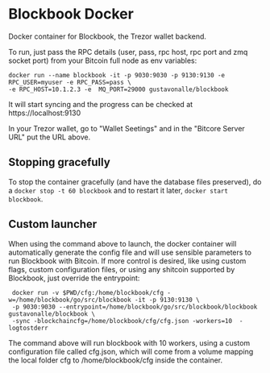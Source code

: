 # Blockbook Docker

Docker container for Blockbook, the Trezor wallet backend. 

To run, just pass the RPC details (user, pass, rpc host, rpc port and zmq socket port) from your Bitcoin full node as env variables:

```
docker run --name blockbook -it -p 9030:9030 -p 9130:9130 -e RPC_USER=myuser -e RPC_PASS=pass \
-e RPC_HOST=10.1.2.3 -e  MQ_PORT=29000 gustavonalle/blockbook
```

It will start syncing and the progress can be checked at https://localhost:9130

In your Trezor wallet, go to "Wallet Seetings" and in the "Bitcore Server URL" put the URL above.


## Stopping gracefully

To stop the container gracefully (and have the database files preserved), do a ```docker stop -t 60 blockbook``` and to restart it later, ```docker start blockbook```.

## Custom launcher

When using the command above to launch, the docker container will automatically generate the config file and will use sensible parameters to run Blockbook with Bitcoin.
If more control is desired, like using custom flags, custom configuration files, or using any shitcoin supported by Blockbook, just override the entrypoint:


```
 docker run -v $PWD/cfg:/home/blockbook/cfg -w=/home/blockbook/go/src/blockbook -it -p 9130:9130 \
 -p 9030:9030 --entrypoint=/home/blockbook/go/src/blockbook/blockbook gustavonalle/blockbook \ 
 -sync -blockchaincfg=/home/blockbook/cfg/cfg.json -workers=10  -logtostderr
```

The command above will run blockbook with 10 workers, using a custom configuration file called cfg.json, which will come from a volume mapping the local folder cfg to /home/blockbook/cfg inside the container. 
